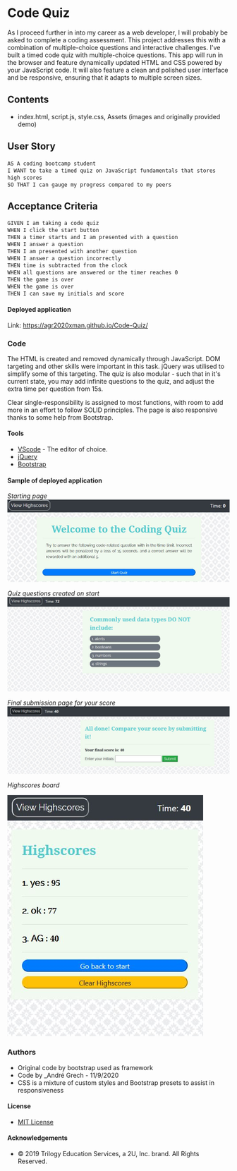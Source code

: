 # Code Quiz

As I proceed further in into my career as a web developer, I will probably be asked to complete a coding assessment. This project addresses this with a combination of multiple-choice questions and interactive challenges. I've built a timed code quiz with multiple-choice questions. This app will run in the browser and feature dynamically updated HTML and CSS powered by your JavaScript code. It will also feature a clean and polished user interface and be responsive, ensuring that it adapts to multiple screen sizes.

## Contents

- index.html, script.js, style.css, Assets (images and originally provided demo)

## User Story

```
AS A coding bootcamp student
I WANT to take a timed quiz on JavaScript fundamentals that stores high scores
SO THAT I can gauge my progress compared to my peers
```

## Acceptance Criteria

```
GIVEN I am taking a code quiz
WHEN I click the start button
THEN a timer starts and I am presented with a question
WHEN I answer a question
THEN I am presented with another question
WHEN I answer a question incorrectly
THEN time is subtracted from the clock
WHEN all questions are answered or the timer reaches 0
THEN the game is over
WHEN the game is over
THEN I can save my initials and score
```

#### Deployed application

Link: https://agr2020xman.github.io/Code-Quiz/

### Code

The HTML is created and removed dynamically through JavaScript. DOM targeting and other skills were important in this task. jQuery was utilised to simplify some of this targeting.
The quiz is also modular - such that in it's current state, you may add infinite questions to the quiz, and adjust the extra time per question from 15s.

Clear single-responsibility is assigned to most functions, with room to add more in an effort to follow SOLID principles. The page is also responsive thanks to some help from Bootstrap.

#### Tools 

- [VScode](https://code.visualstudio.com/) - The editor of choice.
- [jQuery](https://api.jquery.com/)
- [Bootstrap](https://getbootstrap.com/)

#### Sample of deployed application

_Starting page_
![](Assets/startpage.JPG)

_Quiz questions created on start_
![](Assets/quizquestions.JPG)

_Final submission page for your score_
![](Assets/finalsubmission.JPG)

_Highscores board_

![](Assets/highscores.JPG)

### Authors

- Original code by bootstrap used as framework
- Code by \_Andr&eacute; Grech - 11/9/2020
- CSS is a mixture of custom styles and Bootstrap presets to assist in responsiveness

#### License

- [MIT License](https://opensource.org/licenses/MIT)

#### Acknowledgements

- © 2019 Trilogy Education Services, a 2U, Inc. brand. All Rights Reserved.
